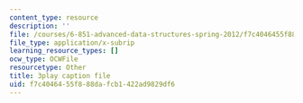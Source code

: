```yaml
---
content_type: resource
description: ''
file: /courses/6-851-advanced-data-structures-spring-2012/f7c4046455f888dafcb1422ad9829df6_ABX-Hvn8ymE.srt
file_type: application/x-subrip
learning_resource_types: []
ocw_type: OCWFile
resourcetype: Other
title: 3play caption file
uid: f7c40464-55f8-88da-fcb1-422ad9829df6
---
```

